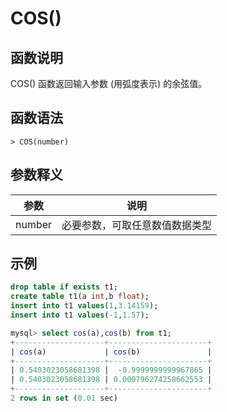 # **COS()**

## **函数说明**

COS() 函数返回输入参数 (用弧度表示) 的余弦值。

## **函数语法**

```
> COS(number)
```

## **参数释义**

|  参数   | 说明  |
|  ----  | ----  |
| number | 必要参数，可取任意数值数据类型 |

## **示例**

```sql
drop table if exists t1;
create table t1(a int,b float);
insert into t1 values(1,3.14159);
insert into t1 values(-1,1.57);

mysql> select cos(a),cos(b) from t1;
+--------------------+----------------------+
| cos(a)             | cos(b)               |
+--------------------+----------------------+
| 0.5403023058681398 |  -0.9999999999967865 |
| 0.5403023058681398 | 0.000796274258662553 |
+--------------------+----------------------+
2 rows in set (0.01 sec)
```
